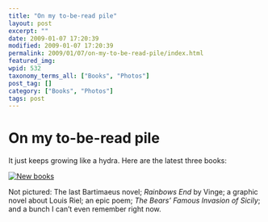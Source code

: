 ```yaml
---
title: "On my to-be-read pile"
layout: post
excerpt: ""
date: 2009-01-07 17:20:39
modified: 2009-01-07 17:20:39
permalink: 2009/01/07/on-my-to-be-read-pile/index.html
featured_img: 
wpid: 532
taxonomy_terms_all: ["Books", "Photos"]
post_tag: []
category: ["Books", "Photos"]
tags: post
---
```


# On my to-be-read pile

It just keeps growing like a hydra. Here are the latest three books:

[![New books](http://farm4.static.flickr.com/3521/3175903364_dcabff331d.jpg)](http://www.flickr.com/photos/pj/3175903364/ "New books by Patrick Johanneson, on Flickr")

Not pictured: The last Bartimaeus novel; *Rainbows End* by Vinge; a graphic novel about Louis Riel; an epic poem; *The Bears’ Famous Invasion of Sicily*; and a bunch I can’t even remember right now.